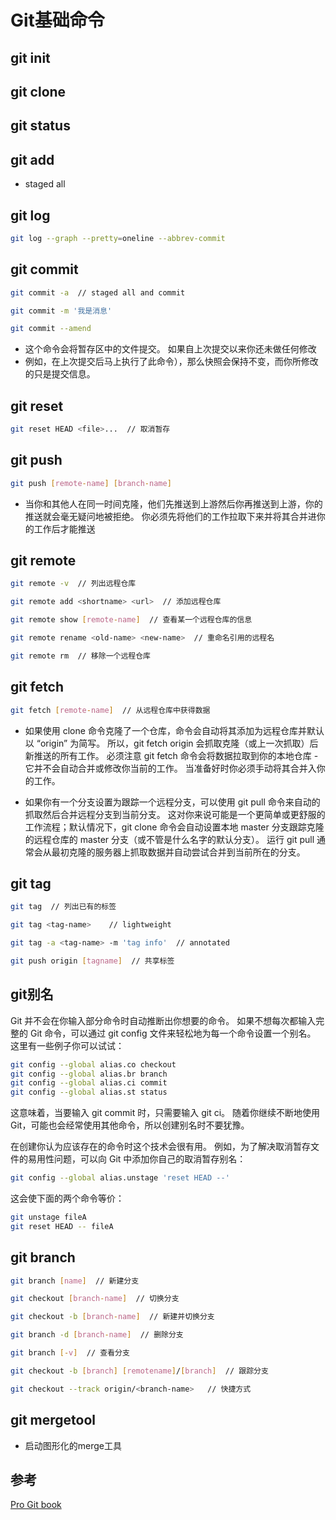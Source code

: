 # Git基础命令

## git init

## git clone

## git status

## git add

+ staged all

## git log

``` bash
git log --graph --pretty=oneline --abbrev-commit
```

## git commit

``` bash
git commit -a  // staged all and commit
```

``` bash
git commit -m '我是消息'
```

``` bash
git commit --amend
```

+ 这个命令会将暂存区中的文件提交。 如果自上次提交以来你还未做任何修改
+ 例如，在上次提交后马上执行了此命令），那么快照会保持不变，而你所修改的只是提交信息。

## git reset

``` bash
git reset HEAD <file>...  // 取消暂存
```

## git push

``` bash
git push [remote-name] [branch-name]
```

+ 当你和其他人在同一时间克隆，他们先推送到上游然后你再推送到上游，你的推送就会毫无疑问地被拒绝。 你必须先将他们的工作拉取下来并将其合并进你的工作后才能推送

## git remote

``` bash
git remote -v  // 列出远程仓库
```

``` bash
git remote add <shortname> <url>  // 添加远程仓库
```

``` bash
git remote show [remote-name]  // 查看某一个远程仓库的信息
```

``` bash
git remote rename <old-name> <new-name>  // 重命名引用的远程名
```

``` bash
git remote rm  // 移除一个远程仓库
```

## git fetch

``` bash
git fetch [remote-name]  // 从远程仓库中获得数据
```

+ 如果使用 clone 命令克隆了一个仓库，命令会自动将其添加为远程仓库并默认以 “origin” 为简写。 所以，git fetch origin 会抓取克隆（或上一次抓取）后新推送的所有工作。 必须注意 git fetch 命令会将数据拉取到你的本地仓库 - 它并不会自动合并或修改你当前的工作。 当准备好时你必须手动将其合并入你的工作。

+ 如果你有一个分支设置为跟踪一个远程分支，可以使用 git pull 命令来自动的抓取然后合并远程分支到当前分支。 这对你来说可能是一个更简单或更舒服的工作流程；默认情况下，git clone 命令会自动设置本地 master 分支跟踪克隆的远程仓库的 master 分支（或不管是什么名字的默认分支）。 运行 git pull 通常会从最初克隆的服务器上抓取数据并自动尝试合并到当前所在的分支。

## git tag

``` bash
git tag  // 列出已有的标签
```

``` bash
git tag <tag-name>    // lightweight
```

``` bash
git tag -a <tag-name> -m 'tag info'  // annotated
```

``` bash
git push origin [tagname]  // 共享标签
```

## git别名

Git 并不会在你输入部分命令时自动推断出你想要的命令。 如果不想每次都输入完整的 Git 命令，可以通过 git config 文件来轻松地为每一个命令设置一个别名。 这里有一些例子你可以试试：

``` bash
git config --global alias.co checkout
git config --global alias.br branch
git config --global alias.ci commit
git config --global alias.st status
```

这意味着，当要输入 git commit 时，只需要输入 git ci。 随着你继续不断地使用 Git，可能也会经常使用其他命令，所以创建别名时不要犹豫。

在创建你认为应该存在的命令时这个技术会很有用。 例如，为了解决取消暂存文件的易用性问题，可以向 Git 中添加你自己的取消暂存别名：

``` bash
git config --global alias.unstage 'reset HEAD --'
```

这会使下面的两个命令等价：

``` bash
git unstage fileA
git reset HEAD -- fileA
```

## git branch

``` bash
git branch [name]  // 新建分支
```

``` bash
git checkout [branch-name]  // 切换分支
```

``` bash
git checkout -b [branch-name]  // 新建并切换分支
```

``` bash
git branch -d [branch-name]  // 删除分支
```

``` bash
git branch [-v]  // 查看分支
```

``` bash
git checkout -b [branch] [remotename]/[branch]  // 跟踪分支

git checkout --track origin/<branch-name>   // 快捷方式
```

## git mergetool

+ 启动图形化的merge工具

## 参考

[Pro Git book](https://git-scm.com/book/zh/v2/)